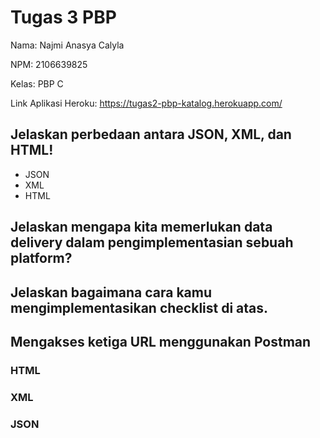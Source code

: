 # Tugas 3 PBP

Nama: Najmi Anasya Calyla

NPM: 2106639825

Kelas: PBP C

Link Aplikasi Heroku: https://tugas2-pbp-katalog.herokuapp.com/

## Jelaskan perbedaan antara JSON, XML, dan HTML!
* JSON
* XML
* HTML

## Jelaskan mengapa kita memerlukan data delivery dalam pengimplementasian sebuah platform?


## Jelaskan bagaimana cara kamu mengimplementasikan checklist di atas.


## Mengakses ketiga URL menggunakan Postman

### HTML

### XML

### JSON
